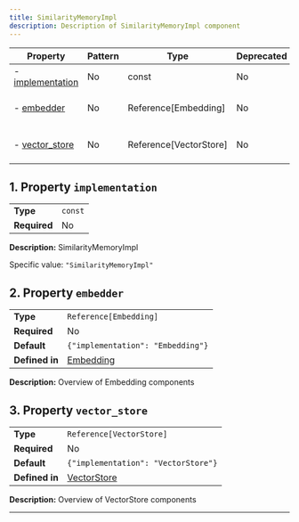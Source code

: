 ```yaml
---
title: SimilarityMemoryImpl
description: Description of SimilarityMemoryImpl component
---
```


| Property                             | Pattern | Type                   | Deprecated | Definition                           | Title/Description                  |
| ------------------------------------ | ------- | ---------------------- | ---------- | ------------------------------------ | ---------------------------------- |
| - [implementation](#implementation ) | No      | const                  | No         | -                                    | SimilarityMemoryImpl               |
| - [embedder](#embedder )             | No      | Reference[Embedding]   | No         | In [Embedding](/docs/components/embedding/overview)   | Overview of Embedding components   |
| - [vector_store](#vector_store )     | No      | Reference[VectorStore] | No         | In [VectorStore](/docs/components/vectorstore/overview) | Overview of VectorStore components |

## <a name="implementation"></a>1. Property `implementation`

|              |         |
| ------------ | ------- |
| **Type**     | `const` |
| **Required** | No      |

**Description:** SimilarityMemoryImpl

Specific value: `"SimilarityMemoryImpl"`

## <a name="embedder"></a>2. Property `embedder`

|                |                                   |
| -------------- | --------------------------------- |
| **Type**       | `Reference[Embedding]`            |
| **Required**   | No                                |
| **Default**    | `{"implementation": "Embedding"}` |
| **Defined in** | [Embedding](/docs/components/embedding/overview)   |

**Description:** Overview of Embedding components

## <a name="vector_store"></a>3. Property `vector_store`

|                |                                     |
| -------------- | ----------------------------------- |
| **Type**       | `Reference[VectorStore]`            |
| **Required**   | No                                  |
| **Default**    | `{"implementation": "VectorStore"}` |
| **Defined in** | [VectorStore](/docs/components/vectorstore/overview)   |

**Description:** Overview of VectorStore components

----------------------------------------------------------------------------------------------------------------------------
